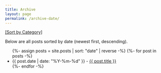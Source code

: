 ```yaml
---
title: Archive
layout: page
permalink: /archive-date/
---
```


<p><a href="/archive-category/">[Sort by Category]</a></p>

<p>Below are all posts sorted by date (newest first, descending).</p>

<ul>
{%- assign posts = site.posts | sort: "date" | reverse -%}
{%- for post in posts -%}
<li>
{{ post.date | date: "%Y-%m-%d" }} -
<a href="{{ post.url | relative_url }}">{{ post.title }}</a>
</li>
{%- endfor -%}
</ul> 